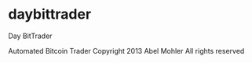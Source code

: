 daybittrader
============

Day BitTrader

Automated Bitcoin Trader
Copyright 2013 Abel Mohler
All rights reserved
